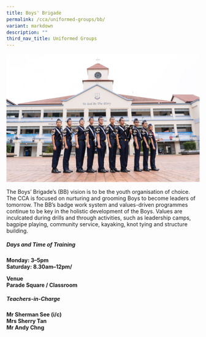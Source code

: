 ```yaml
---
title: Boys' Brigade
permalink: /cca/uniformed-groups/bb/
variant: markdown
description: ""
third_nav_title: Uniformed Groups
---
```

![](/images/2023images/CCAs%202023/bb%202023.jpg)

The Boys’ Brigade’s (BB) vision is to be the youth organisation of choice. The CCA is focused on nurturing and grooming Boys to become leaders of tomorrow. The BB’s badge work system and values-driven programmes continue to be key in the holistic development of the Boys. Values are inculcated during drills and through activities, such as leadership camps, bagpipe playing, community service, kayaking, knot tying and structure building.

  

<h5>Days and Time of Training&nbsp;</h5>
<b>
Monday: 3–5pm  <br>
Saturday: 8.30am–12pm/<br>

Venue<br>
Parade Square / Classroom
</b>
  

<h5>Teachers-in-Charge</h5>
<b>
Mr Sherman See (i/c)&nbsp;<br>
Mrs Sherry Tan<br>
Mr Andy Chng<br>
</b>